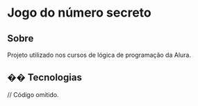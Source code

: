 <h1>Jogo do número secreto</h1>

<h2>Sobre</h2>
<p>Projeto utilizado nos cursos de lógica de programação da Alura.</p>

## �� Tecnologias
<div>
</div>

// Código omitido.
